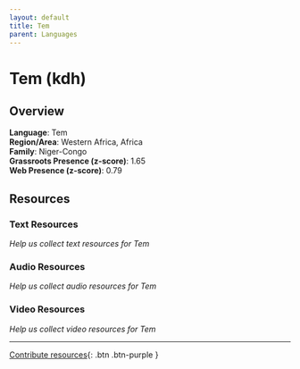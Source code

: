 ```yaml
---
layout: default
title: Tem
parent: Languages
---
```


# Tem (kdh)

## Overview

**Language**: Tem  
**Region/Area**: Western Africa, Africa  
**Family**: Niger-Congo  
**Grassroots Presence (z-score)**: 1.65  
**Web Presence (z-score)**: 0.79  

## Resources

### Text Resources
*Help us collect text resources for Tem*

### Audio Resources
*Help us collect audio resources for Tem*

### Video Resources
*Help us collect video resources for Tem*

---

[Contribute resources](https://forms.office.com/e/1SfLJx3u1r){: .btn .btn-purple }
